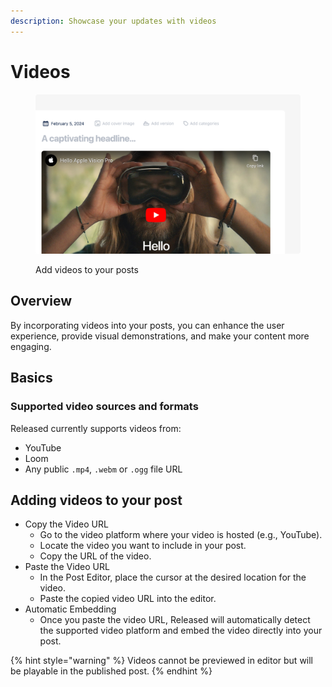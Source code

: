 ```yaml
---
description: Showcase your updates with videos
---
```


# Videos

<figure><img src="../../../.gitbook/assets/Video - Header.png" alt=""><figcaption><p>Add videos to your posts</p></figcaption></figure>

## Overview

By incorporating videos into your posts, you can enhance the user experience, provide visual demonstrations, and make your content more engaging.&#x20;

## Basics

### Supported video sources and formats

Released currently supports videos from:

* YouTube
* Loom
* Any public `.mp4`, `.webm` or `.ogg` file URL

## Adding videos to your post

* Copy the Video URL
  * Go to the video platform where your video is hosted (e.g., YouTube).
  * Locate the video you want to include in your post.
  * Copy the URL of the video.
* Paste the Video URL
  * In the Post Editor, place the cursor at the desired location for the video.
  * Paste the copied video URL into the editor.
* Automatic Embedding
  * Once you paste the video URL, Released will automatically detect the supported video platform and embed the video directly into your post.

{% hint style="warning" %}
Videos cannot be previewed in editor but will be playable in the published post.
{% endhint %}
